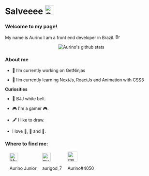 # Salveeee <img width="30" src="https://emojis.slackmojis.com/emojis/images/1536351075/4594/blob-wave.gif?1536351075" alt="Sunglasses emoji" />
### Welcome to my page!
<p>
  My name is Aurino I am a front end developer in Brazil.
  <img width="16" src="https://www.flaticon.com/svg/static/icons/svg/197/197386.svg" alt="Brazil" />
</p>

<p align="center">
  <img src="https://github-readme-stats.vercel.app/api?username=AurinoJunior&show_icons=true&theme=dracula" alt="Aurino's github stats" />
</p>

### About me

- 🔭 I’m currently working on GetNinjas

- 🌱 I’m currently learning NextJs, ReactJs and Animation with CSS3

**Curiosities**

- 🥋 BJJ white belt.

- 🎮 I'm a gamer 🎮.

- 🖋️ I like to draw.

- I love 🍕, 🍔 and 🍟.

### Where to find me:

<div class="container">
  <a href="https://www.linkedin.com/in/aurino-junior-7718a4158">
    <img alt="My linkedin" width="28" src="https://www.flaticon.com/svg/static/icons/svg/1383/1383262.svg" />
  </a>
  <p>
    Aurino Junior
  </p>
</div>

<div class="container">
  <a href="https://www.instagram.com/aurigod_7">
    <img alt="my instagram" width="28" src="https://www.flaticon.com/svg/static/icons/svg/1384/1384063.svg"/>
  </a>
  <p>
    aurigod_7
  </p>
</div>

<div class="container">
  <img alt="my Discord" width="32" src="https://www.flaticon.com/svg/static/icons/svg/356/356060.svg">
  <p>
    Aurino#4050
  </p>
</div>

<style>
  .container {
    display: inline-block;
  }
  
  .container:not(:first-child) {
    margin-left: 15px;
  }
</style>

